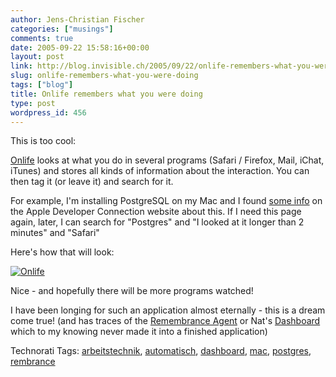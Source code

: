 ```yaml
---
author: Jens-Christian Fischer
categories: ["musings"]
comments: true
date: 2005-09-22 15:58:16+00:00
layout: post
link: http://blog.invisible.ch/2005/09/22/onlife-remembers-what-you-were-doing/
slug: onlife-remembers-what-you-were-doing
tags: ["blog"]
title: Onlife remembers what you were doing
type: post
wordpress_id: 456
---
```



This is too cool:



[Onlife](http://www.ethomaz.com/onlife/) looks at what you do in several programs (Safari / Firefox, Mail, iChat, iTunes) and stores all kinds of information about the interaction. You can then tag it (or leave it) and search for it.



For example, I'm installing PostgreSQL on my Mac and I found [some info](http://developer.apple.com/internet/opensource/postgres.html) on the Apple Developer Connection website about this. If I need this page again, later, I can search for "Postgres" and "I looked at it longer than 2 minutes" and "Safari"



Here's how that will look:



[![Onlife](http://blog.invisible.ch/Onlife-tm.jpg)](http://blog.invisible.ch/Onlife.png)



Nice - and hopefully there will be more programs watched!



I have been longing for such an application almost eternally - this is a dream come true! (and has traces of the [Remembrance Agent](http://www.remem.org/) or Nat's [Dashboard](http://www.nat.org/dashboard/) which to my knowing never made it into a finished application)





Technorati Tags: [arbeitstechnik](http://technorati.com/tag/arbeitstechnik), [automatisch](http://technorati.com/tag/automatisch), [dashboard](http://technorati.com/tag/dashboard), [mac](http://technorati.com/tag/mac), [postgres](http://technorati.com/tag/postgres), [rembrance](http://technorati.com/tag/rembrance)
